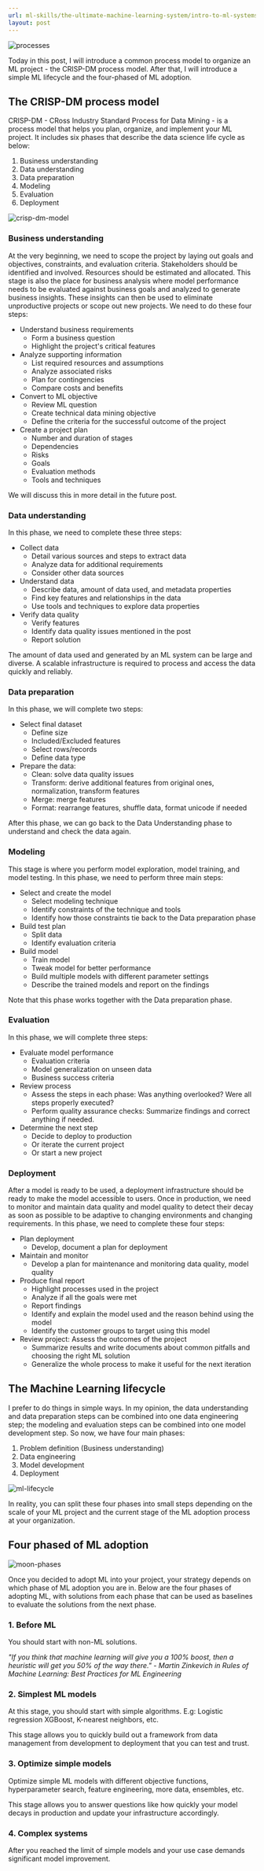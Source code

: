 ```yaml
---
url: ml-skills/the-ultimate-machine-learning-system/intro-to-ml-systems-design-part-2-the-ml-lifecycle
layout: post
---
```


![processes][processes]

Today in this post, I will introduce a common process model to organize an ML project - the CRISP-DM process model. After that, I will introduce a simple ML lifecycle and the four-phased of ML adoption.

<toc>

## The CRISP-DM process model

CRISP-DM - CRoss Industry Standard Process for Data Mining - is a process model that helps you plan, organize, and implement your ML project. It includes six phases that describe the data science life cycle as below:

1. Business understanding
1. Data understanding
1. Data preparation
1. Modeling
1. Evaluation
1. Deployment

![crisp-dm-model][crisp-dm-model]

### Business understanding

At the very beginning, we need to scope the project by laying out goals and objectives, constraints, and evaluation criteria. Stakeholders should be identified and involved. Resources should be estimated and allocated. This stage is also the place for business analysis where model performance needs to be evaluated against business goals and analyzed to generate business insights. These insights can then be used to eliminate unproductive projects or scope out new projects. We need to do these four steps:

- Understand business requirements
  - Form a business question
  - Highlight the project's critical features
- Analyze supporting information
  - List required resources and assumptions
  - Analyze associated risks
  - Plan for contingencies
  - Compare costs and benefits
- Convert to ML objective
  - Review ML question
  - Create technical data mining objective
  - Define the criteria for the successful outcome of the project
- Create a project plan
  - Number and duration of stages
  - Dependencies
  - Risks
  - Goals
  - Evaluation methods
  - Tools and techniques

We will discuss this in more detail in the future post.

### Data understanding

In this phase, we need to complete these three steps:

- Collect data
  - Detail various sources and steps to extract data
  - Analyze data for additional requirements
  - Consider other data sources
- Understand data
  - Describe data, amount of data used, and metadata properties
  - Find key features and relationships in the data
  - Use tools and techniques to explore data properties
- Verify data quality
  - Verify features
  - Identify data quality issues mentioned in the post
  - Report solution

The amount of data used and generated by an ML system can be large and diverse. A scalable infrastructure is required to process and access the data quickly and reliably.

### Data preparation

In this phase, we will complete two steps:

- Select final dataset
  - Define size
  - Included/Excluded features
  - Select rows/records
  - Define data type
- Prepare the data:
  - Clean: solve data quality issues
  - Transform: derive additional features from original ones, normalization, transform features
  - Merge: merge features
  - Format: rearrange features, shuffle data, format unicode if needed

After this phase, we can go back to the Data Understanding phase to understand and check the data again.

### Modeling

This stage is where you perform model exploration, model training, and model testing. In this phase, we need to perform three main steps:

- Select and create the model
  - Select modeling technique
  - Identify constraints of the technique and tools
  - Identify how those constraints tie back to the Data preparation phase
- Build test plan
  - Split data
  - Identify evaluation criteria
- Build model
  - Train model
  - Tweak model for better performance
  - Build multiple models with different parameter settings
  - Describe the trained models and report on the findings

Note that this phase works together with the Data preparation phase.

### Evaluation

In this phase, we will complete three steps:

- Evaluate model performance
  - Evaluation criteria
  - Model generalization on unseen data
  - Business success criteria
- Review process
  - Assess the steps in each phase: Was anything overlooked? Were all steps properly executed?
  - Perform quality assurance checks: Summarize findings and correct anything if needed.
- Determine the next step
  - Decide to deploy to production
  - Or iterate the current project
  - Or start a new project

### Deployment

After a model is ready to be used, a deployment infrastructure should be ready to make the model accessible to users. Once in production, we need to monitor and maintain data quality and model quality to detect their decay as soon as possible to be adaptive to changing environments and changing requirements. In this phase, we need to complete these four steps:

- Plan deployment
  - Develop, document a plan for deployment
- Maintain and monitor
  - Develop a plan for maintenance and monitoring data quality, model quality
- Produce final report
  - Highlight processes used in the project
  - Analyze if all the goals were met
  - Report findings
  - Identify and explain the model used and the reason behind using the model
  - Identify the customer groups to target using this model
- Review project: Assess the outcomes of the project
  - Summarize results and write documents about common pitfalls and choosing the right ML solution
  - Generalize the whole process to make it useful for the next iteration

## The Machine Learning lifecycle

I prefer to do things in simple ways. In my opinion, the data understanding and data preparation steps can be combined into one data engineering step; the modeling and evaluation steps can be combined into one model development step. So now, we have four main phases:

1. Problem definition (Business understanding)
1. Data engineering
1. Model development
1. Deployment

![ml-lifecycle][ml-lifecycle]

In reality, you can split these four phases into small steps depending on the scale of your ML project and the current stage of the ML adoption process at your organization.

## Four phased of ML adoption

![moon-phases][moon-phases]

Once you decided to adopt ML into your project, your strategy depends on which phase of ML adoption you are in. Below are the four phases of adopting ML, with solutions from each phase that can be used as baselines to evaluate the solutions from the next phase.

### 1. Before ML

You should start with non-ML solutions.

_"If you think that machine learning will give you a 100% boost, then a heuristic will get you 50% of the way there." - Martin Zinkevich in Rules of Machine Learning: Best Practices for ML Engineering_

### 2. Simplest ML models

At this stage, you should start with simple algorithms. E.g: Logistic regression XGBoost, K-nearest neighbors, etc.

This stage allows you to quickly build out a framework from data management from development to deployment that you can test and trust.

### 3. Optimize simple models

Optimize simple ML models with different objective functions, hyperparameter search, feature engineering, more data, ensembles, etc.

This stage allows you to answer questions like how quickly your model decays in production and update your infrastructure accordingly.

### 4. Complex systems

After you reached the limit of simple models and your use case demands significant model improvement.

<!-- MARKDOWN LINKS & IMAGES -->

[processes]: /assets/images/ml-skills/the-ultimate-machine-learning-system/intro-to-ml-systems-design-part-2-the-ml-lifecycle/processes.jpg
[crisp-dm-model]: /assets/images/ml-skills/the-ultimate-machine-learning-system/intro-to-ml-systems-design-part-2-the-ml-lifecycle/crisp-dm-model.png
[ml-lifecycle]: /assets/images/ml-skills/the-ultimate-machine-learning-system/intro-to-ml-systems-design-part-2-the-ml-lifecycle/ml-lifecycle.png
[moon-phases]: /assets/images/ml-skills/the-ultimate-machine-learning-system/intro-to-ml-systems-design-part-2-the-ml-lifecycle/moon-phases.jpg
